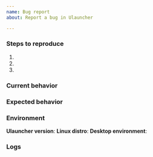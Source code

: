 ```yaml
---
name: Bug report
about: Report a bug in Ulauncher

---
```


<!--
  Hi there! Thank you for discovering and submitting an issue.

  Before you submit this, make sure that the issue doesn't already exist
  or if it is not closed.

  Otherwise, please fill in the items bellow and submit a new issue.
-->

### Steps to reproduce
1.
2.
3.

### Current behavior


### Expected behavior


### Environment
**Ulauncher version**:
**Linux distro**:
**Desktop environment**:

### Logs
<!--
  To get the logs please do the following:
  * Close the app
  * Run "ulauncher -v" from the console
  * Copy output to https://gist.github.com/
  * Add a link to the gist here
-->
